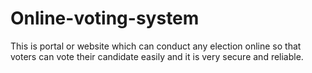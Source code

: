# Online-voting-system
This is portal or website which can conduct any election online so that voters can vote their candidate easily and it is very secure and reliable.
